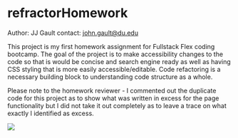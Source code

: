 # refractorHomework
Author: JJ Gault contact: john.gault@du.edu

This project is my first homework assignment for Fullstack Flex coding bootcamp.
The goal of the project is to make accessibility changes to the code so that is would be concise and search engine ready as well as having CSS styling that is more easily accessible/editable. Code refactoring is a necessary building block to understanding code structure as a whole.

Please note to the homework reviewer - I commented out the duplicate code for this project as to show what was written in excess for the page functionality but I did not take it out completely as to leave a trace on what exactly I identified as excess.

![](Horiseon.gif)

